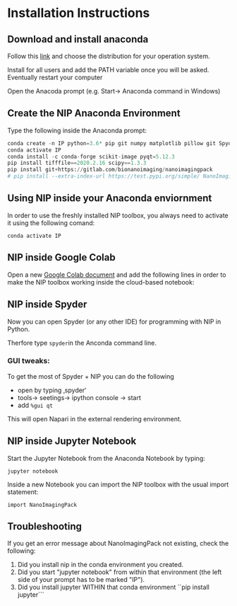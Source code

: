 # Installation Instructions

## Download and install anaconda

Follow this [link](https://www.anaconda.com/distribution/#download-section) and choose the distribution for your operation system. 

Install for all users and add the PATH variable once you will be asked. Eventually restart your computer 


Open the Anacoda prompt (e.g. Start-> Anaconda command in Windows)

## Create the NIP Anaconda Environment

Type the following inside the Anaconda prompt:

```py
conda create -n IP python=3.6* pip git numpy matplotlib pillow git Spyder
conda activate IP
conda install -c conda-forge scikit-image pyqt=5.12.3
pip install tifffile==2020.2.16 scipy==1.3.3
pip install git+https://gitlab.com/bionanoimaging/nanoimagingpack
# pip install --extra-index-url https://test.pypi.org/simple/ NanoImagingPack
```


## Using NIP inside your Anaconda enviornment

In order to use the freshly installed NIP toolbox, you always need to activate it using the following comand:

```
conda activate IP
```

## NIP inside Google Colab 

Open a new [Google Colab document](https://colab.research.google.com/) and add the following lines in order to make the NIP toolbox working inside the cloud-based notebook:



## NIP inside Spyder 

Now you can open Spyder (or any other IDE) for programming with NIP in Python. 

Therfore type ```spyder```in the Anconda command line.

### GUI tweaks:

To get the most of Spyder + NIP you can do the following

- open by typing ‚spyder‘
- tools→ seetings→ ipython console → start
- add ```%gui qt```

This will open Napari in the external rendering environment. 


## NIP inside Jupyter Notebook

Start the Jupyter Notebook from the Anaconda Notebook by typing:

```jupyter notebook```

Inside a new Notebook you can import the NIP toolbox with the usual import statement:

```import NanoImagingPack```


## Troubleshooting

If you get an error message about NanoImagingPack not existing, check the following: 

1. Did you install nip in the conda environment you created. 
2. Did you start "jupyter notebook" from within that environment (the left side of your prompt has to be marked "IP"). 
3. Did you install jupyter WITHIN that conda environment ``pip install jupyter```